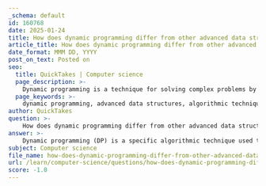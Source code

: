 ```yaml
---
_schema: default
id: 160768
date: 2025-01-24
title: How does dynamic programming differ from other advanced data structures?
article_title: How does dynamic programming differ from other advanced data structures?
date_format: MMM DD, YYYY
post_on_text: Posted on
seo:
  title: QuickTakes | Computer science
  page_description: >-
    Dynamic programming is a technique for solving complex problems by breaking them into simpler subproblems, focusing on optimization, while advanced data structures are designed for efficient data organization and retrieval.
  page_keywords: >-
    dynamic programming, advanced data structures, algorithmic technique, optimization problems, subproblems, memoization, tabulation, data organization, complexity, use cases
author: QuickTakes
question: >-
    How does dynamic programming differ from other advanced data structures?
answer: >-
    Dynamic programming (DP) is a specific algorithmic technique used to solve complex problems by breaking them down into simpler overlapping subproblems. It is particularly effective for optimization problems where the solution can be constructed efficiently from solutions to subproblems. This approach contrasts with other advanced data structures, which are primarily concerned with the organization and storage of data to optimize performance in terms of search, retrieval, and overall operations.\n\nHere are some key differences between dynamic programming and advanced data structures:\n\n1. **Purpose**:\n   - **Dynamic Programming**: The primary goal of DP is to optimize the solution to a problem by storing the results of subproblems to avoid redundant calculations. It focuses on solving problems efficiently, especially those that can be broken down into overlapping subproblems, such as the Fibonacci sequence, shortest path problems, and the knapsack problem.\n   - **Advanced Data Structures**: These structures (like B-trees, graphs, and hash tables) are designed to manage and organize data efficiently. They optimize operations such as insertion, deletion, and searching, but do not inherently provide a method for solving problems like DP does.\n\n2. **Implementation**:\n   - **Dynamic Programming**: DP typically involves a systematic approach to solving problems using either a top-down (memoization) or bottom-up (tabulation) strategy. It requires a clear understanding of the problem's recursive structure and how to store intermediate results.\n   - **Advanced Data Structures**: The implementation of these structures often involves specific algorithms for maintaining their properties (e.g., balancing in trees, hashing in hash tables). They are more about the data organization rather than the problem-solving methodology.\n\n3. **Complexity**:\n   - **Dynamic Programming**: The time complexity of DP solutions can vary widely depending on the problem but is often polynomial, as it reduces the number of computations by storing results of subproblems.\n   - **Advanced Data Structures**: The complexity of operations on advanced data structures is generally logarithmic or constant time, depending on the structure and the operation being performed (e.g., searching in a balanced tree is O(log n)).\n\n4. **Use Cases**:\n   - **Dynamic Programming**: Commonly used in optimization problems, such as resource allocation, scheduling, and pathfinding in graphs.\n   - **Advanced Data Structures**: Used in applications requiring efficient data retrieval and manipulation, such as databases, file systems, and real-time systems.\n\nIn summary, while dynamic programming is a powerful technique for solving specific types of problems efficiently, advanced data structures provide the foundational tools for organizing and managing data effectively. Each serves a distinct purpose in the realm of computer science and algorithm development.
subject: Computer science
file_name: how-does-dynamic-programming-differ-from-other-advanced-data-structures.md
url: /learn/computer-science/questions/how-does-dynamic-programming-differ-from-other-advanced-data-structures
score: -1.0
---
```


&nbsp;